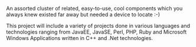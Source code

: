 An assorted cluster of related, easy-to-use, cool components which you always knew existed far away but needed a device to locate :-)

This project will include a variety of projects done in various languages and technologies ranging from JavaEE, JavaSE, Perl, PHP, Ruby and Microsoft Windows Applications written in C++ and .Net technologies.